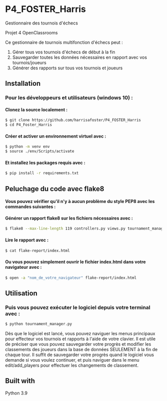 # P4_FOSTER_Harris
Gestionnaire des tournois d'échecs

Projet 4 OpenClassrooms

Ce gestionnaire de tournois multifonction d'échecs peut : 

1. Gérer tous vos tournois d'échecs de début à la fin
2. Sauvegarder toutes les données nécessaires en rapport avec vos tournois/joueurs 
3. Générer des rapports sur tous vos tournois et joueurs

## Installation
### Pour les développeurs et utilisateurs (windows 10) :
#### Clonez la source localement :
```sh
$ git clone https://github.com/harrisafoster/P4_FOSTER_Harris
$ cd P4_Foster_Harris
```
#### Créer et activer un environnement virtuel avec :
```sh
$ python -m venv env
$ source ./env/Scripts/activate
```
#### Et installez les packages requis avec :
```sh
$ pip install -r requirements.txt
```

## Peluchage du code avec flake8
#### Vous pouvez vérifier qu'il n'y à aucun problème du style PEP8 avec les commandes suivantes :
#### Générer un rapport flake8 sur les fichiers nécessaires avec : 
```sh
$ flake8 --max-line-length 119 controllers.py views.py tournament_manager.py models\ --format=html --htmldir=flake-report
```
#### Lire le rapport avec :
```sh
$ cat flake-report/index.html
```
#### Ou vous pouvez simplement ouvrir le fichier index.html dans votre navigateur avec :
```sh
$ open -a "nom_de_votre_navigateur" flake-report/index.html
```


## Utilisation
### Puis vous pouvez exécuter le logiciel depuis votre terminal avec :
```sh
$ python tournament_manager.py
```

Dès que le logiciel est lancé, vous pouvez naviguer les menus principaux 
pour effecteur vos tournois et rapports à l'aide de votre clavier. 
Il est utile de préciser que vous pouvez sauvegarder votre progrès et modifier les classements des joueurs 
dans la base de données SEULEMENT à la fin de chaque tour. Il suffit de sauvegarder votre progrès quand 
le logiciel vous demande si vous voulez continuer, et puis naviguer dans le menu edit/add_players pour 
effectuer les changements de classement.

## Built with
Python 3.9